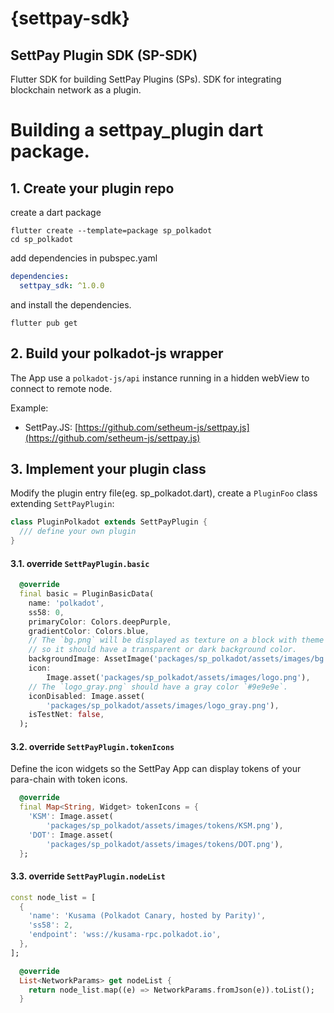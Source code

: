 # {settpay-sdk}

## SettPay Plugin SDK (SP-SDK)

Flutter SDK for building SettPay Plugins (SPs).
SDK for integrating blockchain network as a plugin.

# Building a settpay_plugin dart package.

## 1. Create your plugin repo

create a dart package
```shell
flutter create --template=package sp_polkadot
cd sp_polkadot
```
add dependencies in pubspec.yaml
```yaml
dependencies:
  settpay_sdk: ^1.0.0
```
and install the dependencies.
```shell
flutter pub get
```

## 2. Build your polkadot-js wrapper

The App use a `polkadot-js/api` instance running in a hidden webView
to connect to remote node.

Example:
 - SettPay.JS: [https://github.com/setheum-js/settpay.js](https://github.com/setheum-js/settpay.js)

## 3. Implement your plugin class

Modify the plugin entry file(eg. sp_polkadot.dart),
create a `PluginFoo` class extending `SettPayPlugin`:
```dart
class PluginPolkadot extends SettPayPlugin {
  /// define your own plugin
}
```

#### 3.1. override `SettPayPlugin.basic`
```dart
  @override
  final basic = PluginBasicData(
    name: 'polkadot',
    ss58: 0,
    primaryColor: Colors.deepPurple,
    gradientColor: Colors.blue,
    // The `bg.png` will be displayed as texture on a block with theme color,
    // so it should have a transparent or dark background color.
    backgroundImage: AssetImage('packages/sp_polkadot/assets/images/bg.png'),
    icon:
        Image.asset('packages/sp_polkadot/assets/images/logo.png'),
    // The `logo_gray.png` should have a gray color `#9e9e9e`.
    iconDisabled: Image.asset(
        'packages/sp_polkadot/assets/images/logo_gray.png'),
    isTestNet: false,
  );
```

#### 3.2. override `SettPayPlugin.tokenIcons`
Define the icon widgets so the SettPay App can display tokens
of your para-chain with token icons.
```dart
  @override
  final Map<String, Widget> tokenIcons = {
    'KSM': Image.asset(
        'packages/sp_polkadot/assets/images/tokens/KSM.png'),
    'DOT': Image.asset(
        'packages/sp_polkadot/assets/images/tokens/DOT.png'),
  };
```

#### 3.3. override `SettPayPlugin.nodeList`

```dart
const node_list = [
  {
    'name': 'Kusama (Polkadot Canary, hosted by Parity)',
    'ss58': 2,
    'endpoint': 'wss://kusama-rpc.polkadot.io',
  },
];
```
```dart
  @override
  List<NetworkParams> get nodeList {
    return node_list.map((e) => NetworkParams.fromJson(e)).toList();
  }
```
